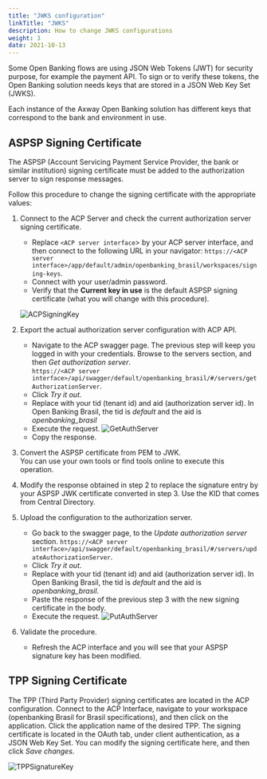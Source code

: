 ```yaml
---
title: "JWKS configuration"
linkTitle: "JWKS"
description: How to change JWKS configurations 
weight: 3
date: 2021-10-13
---
```


Some Open Banking flows are using JSON Web Tokens (JWT) for security purpose, for example the payment API.
To sign or to verify these tokens, the Open Banking solution needs keys that are stored in a JSON Web Key Set (JWKS).

Each instance of the Axway Open Banking solution has different keys that correspond to the bank and environment in use.

## ASPSP Signing Certificate

The ASPSP (Account Servicing Payment Service Provider, the bank or similar institution) signing certificate must be added to the authorization server to sign response messages. 

Follow this procedure to change the signing certificate with the appropriate values:

1. Connect to the ACP Server and check the current authorization server signing certificate.

   * Replace `<ACP server interface`> by your ACP server interface, and then connect to the following URL in your navigator:
      `https://<ACP server interface>/app/default/admin/openbanking_brasil/workspaces/signing-keys`.
   * Connect with your user/admin password.
   * Verify that the **Current key in use** is the default ASPSP signing certificate (what you will change with this procedure).
  
    ![ACPSigningKey](/Images/ACPSigningKey.PNG)

2. Export the actual authorization server configuration with ACP API.
   * Navigate to the ACP swagger page. The previous step will keep you logged in with your credentials.
   Browse to the servers section, and then *Get authorization server*.</br>
   `https://<ACP server interface>/api/swagger/default/openbanking_brasil/#/servers/getAuthorizationServer`.
   * Click *Try it out*.
   * Replace with your tid (tenant id) and aid (authorization server id). In Open Banking Brasil, the tid is *default* and the aid is *openbanking_brasil*
   * Execute the request.
  ![GetAuthServer](/Images/GetAuthServer.PNG)
   * Copy the response.

3. Convert the ASPSP certificate from PEM to JWK.  
   You can use your own tools or find tools online to execute this operation.
  
4. Modify the response obtained in step 2 to replace the signature entry by your ASPSP JWK certificate converted in step 3.
  Use the KID that comes from Central Directory.

5. Upload the configuration to the authorization server.
   * Go back to the swagger page, to the *Update authorization server* section.
      `https://<ACP server interface>/api/swagger/default/openbanking_brasil/#/servers/updateAuthorizationServer`.
   * Click *Try it out*.
   * Replace with your tid (tenant id) and aid (authorization server id). In Open Banking Brasil, the tid is *default* and the aid is *openbanking_brasil*.
   * Paste the response of the previous step 3 with the new signing certificate in the body.
   * Execute the request.
   ![PutAuthServer](/Images/PutAuthServer.PNG)
  
6. Validate the procedure.
   * Refresh the ACP interface and you will see that your ASPSP signature key has been modified.

## TPP Signing Certificate
  
The TPP (Third Party Provider) signing certificates are located in the ACP configuration. Connect to the ACP Interface, navigate to your workspace (openbanking Brasil for Brasil specifications), and then click on the application. Click the application name of the desired TPP.
The signing certificate is located in the OAuth tab, under client authentication, as a JSON Web Key Set. You can modify the signing certificate here, and then click *Save changes*.
  
  
![TPPSignatureKey](/Images/TPPSignatureKey.PNG)

